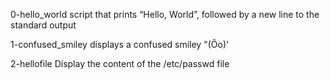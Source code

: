 0-hello_world
script that prints “Hello, World”, followed by a new line to the standard output

1-confused_smiley
displays a confused smiley "(Ôo)'

2-hellofile
Display the content of the /etc/passwd file
